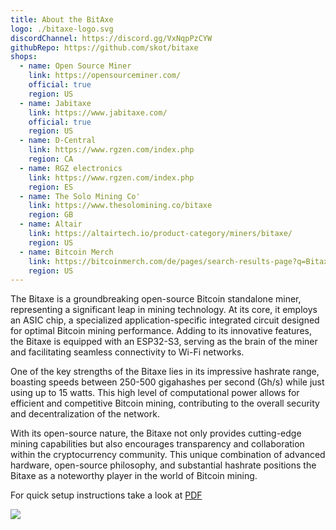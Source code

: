 ```yaml
---
title: About the BitAxe
logo: ./bitaxe-logo.svg
discordChannel: https://discord.gg/VxNqpPzCYW
githubRepo: https://github.com/skot/bitaxe
shops:
  - name: Open Source Miner
    link: https://opensourceminer.com/
    official: true
    region: US
  - name: Jabitaxe
    link: https://www.jabitaxe.com/
    official: true
    region: US
  - name: D-Central
    link: https://www.rgzen.com/index.php
    region: CA
  - name: RGZ electronics
    link: https://www.rgzen.com/index.php
    region: ES
  - name: The Solo Mining Co'
    link: https://www.thesolomining.co/bitaxe
    region: GB
  - name: Altair
    link: https://altairtech.io/product-category/miners/bitaxe/
    region: US
  - name: Bitcoin Merch
    link: https://bitcoinmerch.com/de/pages/search-results-page?q=Bitaxe
    region: US
---
```


The Bitaxe is a groundbreaking open-source Bitcoin standalone miner, representing a significant leap in mining technology. At its core, it employs an ASIC chip, a specialized application-specific integrated circuit designed for optimal Bitcoin mining performance. Adding to its innovative features, the Bitaxe is equipped with an ESP32-S3, serving as the brain of the miner and facilitating seamless connectivity to Wi-Fi networks.

One of the key strengths of the Bitaxe lies in its impressive hashrate range, boasting speeds between 250-500 gigahashes per second (Gh/s) while just using up to 15 watts. This high level of computational power allows for efficient and competitive Bitcoin mining, contributing to the overall security and decentralization of the network.

With its open-source nature, the Bitaxe not only provides cutting-edge mining capabilities but also encourages transparency and collaboration within the cryptocurrency community. This unique combination of advanced hardware, open-source philosophy, and substantial hashrate positions the Bitaxe as a noteworthy player in the world of Bitcoin mining.

For quick setup instructions take a look at [PDF](./Bitaxe-Instructions.pdf)

<a href="https://discord.com/invite/3E8ca2dkcC" target="_blank"><img src="https://github.com/sujatagunale/EasyRead/assets/151519281/618f4872-1e10-42da-8213-1d69e486d02e" /></a>
